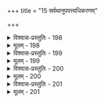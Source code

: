 +++
title = "15 सर्वथानुपपत्त्यधिकरणम्"

+++

<details><summary>विश्वास-प्रस्तुतिः - 198</summary>

198. सत्त्वेऽसत्त्वे द्वये च द्वितयपरिहृतावप्यनिष्टप्रसङ्गै-  
स्सर्वं शून्यञ्चतुष्कोट्यतिगतमिति नामानतस्स्वेष्टवादात् ।  
अक्षोभ्यन्तत् प्रहाणे परमतमसती संवृतिर्नार्थसिद्ध्यै  
तस्मादित्थं निषेधो निरुपधिक इह क्वाप्यदृष्टो न कल्प्यः ॥
</details>

<details><summary>मूलम् - 198</summary>

198. सत्त्वेऽसत्त्वे द्वये च द्वितयपरिहृतावप्यनिष्टप्रसङ्गै-  
स्सर्वं शून्यञ्चतुष्कोट्यतिगतमिति नामानतस्स्वेष्टवादात् ।  
अक्षोभ्यन्तत् प्रहाणे परमतमसती संवृतिर्नार्थसिद्ध्यै  
तस्मादित्थं निषेधो निरुपधिक इह क्वाप्यदृष्टो न कल्प्यः ॥
</details>


<details><summary>विश्वास-प्रस्तुतिः - 199</summary>

199. प्राक्पश्चात् सत्त्वहानेर्गगनकुसुमवत् स्यान्न मध्येऽपि कार्यं  
मैवन्तत्रैव दृष्टेर्न यदि कथमसौ मध्यकार्यादिशब्दः ।  
कार्यारम्भे निदानं विकृतिमदुत नेत्यादिचिन्ताऽपि वन्ध्या  
सामग्र्या कार्यसिद्धेर्भजति च गुणतां कारणस्यानवस्था ॥
</details>

<details><summary>मूलम् - 199</summary>

199. प्राक्पश्चात् सत्त्वहानेर्गगनकुसुमवत् स्यान्न मध्येऽपि कार्यं  
मैवन्तत्रैव दृष्टेर्न यदि कथमसौ मध्यकार्यादिशब्दः ।  
कार्यारम्भे निदानं विकृतिमदुत नेत्यादिचिन्ताऽपि वन्ध्या  
सामग्र्या कार्यसिद्धेर्भजति च गुणतां कारणस्यानवस्था ॥
</details>


<details><summary>विश्वास-प्रस्तुतिः - 200</summary>

200. साध्यं हेतुस्तदङ्गप्रभृति च यदि वस्संवृतेरेव सिद्ध्ये-  
दस्माद्वाक्यानुरोधादिह न कथमसिद्ध्यादिदोषा भवेयुः ।  
तत्र प्रामाण्यबुद्धिर्न यदि पठत तन्मानमित्यस्मदुक्तिं  
वस्तुस्थित्या न मानं तदिति यदि समं त्वन्मतस्थापकेऽपि ॥
</details>

<details><summary>मूलम् - 200</summary>

200. साध्यं हेतुस्तदङ्गप्रभृति च यदि वस्संवृतेरेव सिद्ध्ये-  
दस्माद्वाक्यानुरोधादिह न कथमसिद्ध्यादिदोषा भवेयुः ।  
तत्र प्रामाण्यबुद्धिर्न यदि पठत तन्मानमित्यस्मदुक्तिं  
वस्तुस्थित्या न मानं तदिति यदि समं त्वन्मतस्थापकेऽपि ॥
</details>


<details><summary>विश्वास-प्रस्तुतिः - 201</summary>

201. अख्यातिस्त्वन्यथाधीर्विषयरहितधीस्सानधिष्ठानबुद्धि-  
र्बाह्यार्थाकारयोगस्सदसदितरधीश्शून्यधीरात्मधीश्च ।  
भ्रान्तौ सर्वत्र तत्तत्परमतकथकैरादृताः पक्षभेदाः  
प्रायो बुद्धिर्यथार्था श्रुतिविदभिमता क्वापि भेदाग्रहादि ॥
</details>

<details><summary>मूलम् - 201</summary>

201. अख्यातिस्त्वन्यथाधीर्विषयरहितधीस्सानधिष्ठानबुद्धि-  
र्बाह्यार्थाकारयोगस्सदसदितरधीश्शून्यधीरात्मधीश्च ।  
भ्रान्तौ सर्वत्र तत्तत्परमतकथकैरादृताः पक्षभेदाः  
प्रायो बुद्धिर्यथार्था श्रुतिविदभिमता क्वापि भेदाग्रहादि ॥
</details>